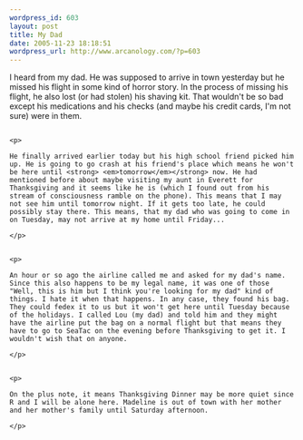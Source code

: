 ```yaml
--- 
wordpress_id: 603
layout: post
title: My Dad
date: 2005-11-23 18:18:51
wordpress_url: http://www.arcanology.com/?p=603
---
```

<p>
                                                                                                                                                                                                                                                                                                                                                                                                                                                                                                                                                                                                                                                                                                                                                                                I heard from my dad. He was supposed to arrive in town yesterday but he missed his flight in some kind of horror story. In the process of missing his flight, he also lost (or had stolen) his shaving kit. That wouldn't be so bad except his medications and his checks (and maybe his credit cards, I'm not sure) were in them.
                                                                                                                                                                                                                                                                                                                                                                                                                                                                                                                                                                                                                                                                                                                                                                              </p>
                                                                                                                                                                                                                                                                                                                                                                                                                                                                                                                                                                                                                                                                                                                                                                              
                                                                                                                                                                                                                                                                                                                                                                                                                                                                                                                                                                                                                                                                                                                                                                              <p>
                                                                                                                                                                                                                                                                                                                                                                                                                                                                                                                                                                                                                                                                                                                                                                                He finally arrived earlier today but his high school friend picked him up. He is going to go crash at his friend's place which means he won't be here until <strong> <em>tomorrow</em></strong> now. He had mentioned before about maybe visiting my aunt in Everett for Thanksgiving and it seems like he is (which I found out from his stream of consciousness ramble on the phone). This means that I may not see him until tomorrow night. If it gets too late, he could possibly stay there. This means, that my dad who was going to come in on Tuesday, may not arrive at my home until Friday...
                                                                                                                                                                                                                                                                                                                                                                                                                                                                                                                                                                                                                                                                                                                                                                              </p>
                                                                                                                                                                                                                                                                                                                                                                                                                                                                                                                                                                                                                                                                                                                                                                              
                                                                                                                                                                                                                                                                                                                                                                                                                                                                                                                                                                                                                                                                                                                                                                              <p>
                                                                                                                                                                                                                                                                                                                                                                                                                                                                                                                                                                                                                                                                                                                                                                                An hour or so ago the airline called me and asked for my dad's name. Since this also happens to be my legal name, it was one of those "Well, this is him but I think you're looking for my dad" kind of things. I hate it when that happens. In any case, they found his bag. They could fedex it to us but it won't get here until Tuesday because of the holidays. I called Lou (my dad) and told him and they might have the airline put the bag on a normal flight but that means they have to go to SeaTac on the evening before Thanksgiving to get it. I wouldn't wish that on anyone.
                                                                                                                                                                                                                                                                                                                                                                                                                                                                                                                                                                                                                                                                                                                                                                              </p>
                                                                                                                                                                                                                                                                                                                                                                                                                                                                                                                                                                                                                                                                                                                                                                              
                                                                                                                                                                                                                                                                                                                                                                                                                                                                                                                                                                                                                                                                                                                                                                              <p>
                                                                                                                                                                                                                                                                                                                                                                                                                                                                                                                                                                                                                                                                                                                                                                                On the plus note, it means Thanksgiving Dinner may be more quiet since R and I will be alone here. Madeline is out of town with her mother and her mother's family until Saturday afternoon.
                                                                                                                                                                                                                                                                                                                                                                                                                                                                                                                                                                                                                                                                                                                                                                              </p>